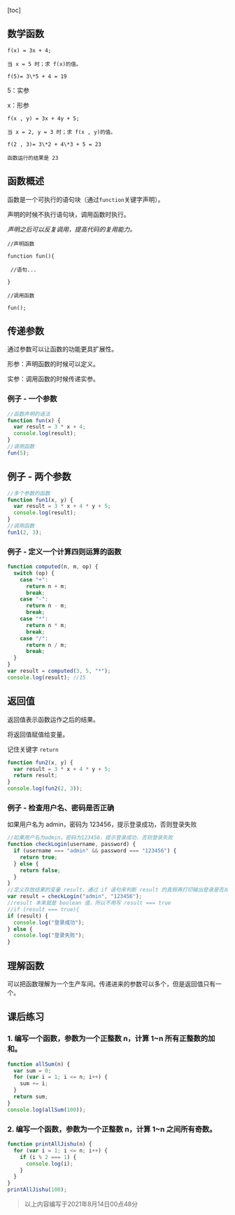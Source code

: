 [toc]

## 数学函数

```
f(x) = 3x + 4;

当 x = 5 时；求 f(x)的值。

f(5)= 3\*5 + 4 = 19
```

5：实参

x：形参

```
f(x , y) = 3x + 4y + 5;

当 x = 2, y = 3 时；求 f(x , y)的值。

f(2 , 3)= 3\*2 + 4\*3 + 5 = 23

函数运行的结果是 23
```

## 函数概述

函数是一个可执行的语句块（通过`function`关键字声明）。

声明的时候不执行语句块，调用函数时执行。

_声明之后可以反复调用，提高代码的复用能力。_

`//声明函数 `

`function fun(){`

` //语句...`

`} `

`//调用函数`

`fun();`

## 传递参数

通过参数可以让函数的功能更具扩展性。

形参：声明函数的时候可以定义。

实参：调用函数的时候传递实参。

### 例子 - 一个参数

```js
//函数声明的语法
function fun(x) {
  var result = 3 * x + 4;
  console.log(result);
}
//调用函数
fun(5);
```

## 例子 - 两个参数

```js
//多个参数的函数
function fun1(x, y) {
  var result = 3 * x + 4 * y + 5;
  console.log(result);
}
//调用函数
fun1(2, 3);
```

### 例子 - 定义一个计算四则运算的函数

```js
function computed(n, m, op) {
  switch (op) {
    case "+":
      return n + m;
      break;
    case "-":
      return n - m;
      break;
    case "*":
      return n * m;
      break;
    case "/":
      return n / m;
      break;
  }
}
var result = computed(3, 5, "*");
console.log(result); //15
```

## 返回值

返回值表示函数运作之后的结果。

将返回值赋值给变量。

记住关键字 `return`

```js
function fun2(x, y) {
  var result = 3 * x + 4 * y + 5;
  return result;
}
console.log(fun2(2, 3));
```

### 例子 - 检查用户名、密码是否正确

如果用户名为 admin，密码为 123456，提示登录成功，否则登录失败

```js
//如果用户名为admin，密码为123456，提示登录成功，否则登录失败
function checkLogin(username, password) {
  if (username === "admin" && password === "123456") {
    return true;
  } else {
    return false;
  }
}
//定义存放结果的变量 result，通过 if 语句来判断 result 的真假再打印输出登录是否成功。
var result = checkLogin("admin", "123456");
//result 本来就是 boolean 值，所以不用写 result === true
//if (result === true){
if (result) {
  console.log("登录成功");
} else {
  console.log("登录失败");
}
```

## 理解函数

可以把函数理解为一个生产车间。传递进来的参数可以多个，但是返回值只有一个。

## 课后练习

### 1. 编写一个函数，参数为一个正整数 n，计算 1~n 所有正整数的加和。

```js
function allSum(n) {
  var sum = 0;
  for (var i = 1; i <= n; i++) {
    sum += i;
  }
  return sum;
}
console.log(allSum(100));
```

### 2. 编写一个函数，参数为一个正整数 n，计算 1~n 之间所有奇数。

```js
function printAllJishu(n) {
  for (var i = 1; i <= n; i++) {
    if (i % 2 === 1) {
      console.log(i);
    }
  }
}
printAllJishu(100);
```

> 以上内容编写于2021年8月14日00点48分

